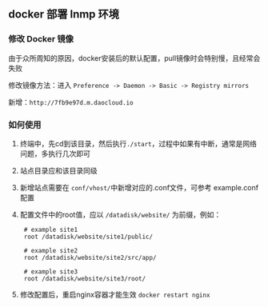 ## docker 部署 lnmp 环境 

### 修改 Docker 镜像
由于众所周知的原因，docker安装后的默认配置，pull镜像时会特别慢，且经常会失败

修改镜像方法：进入 `Preference -> Daemon -> Basic -> Registry mirrors` 

新增：`http://7fb9e97d.m.daocloud.io`

### 如何使用
1. 终端中，先cd到该目录，然后执行`./start`，过程中如果有中断，通常是网络问题，多执行几次即可
2. 站点目录应和该目录同级
3. 新增站点需要在 `conf/vhost/`中新增对应的.conf文件，可参考 example.conf 配置
4. 配置文件中的root值，应以 `/datadisk/website/` 为前缀，例如：
    
        # example site1
        root /datadisk/website/site1/public/
        
        # example site2
        root /datadisk/website/site2/src/app/
        
        # example site3
        root /datadisk/website/site3/root/
5. 修改配置后，重启nginx容器才能生效 `docker restart nginx`

